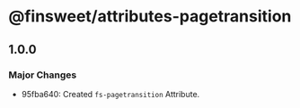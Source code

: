 # @finsweet/attributes-pagetransition

## 1.0.0

### Major Changes

- 95fba640: Created `fs-pagetransition` Attribute.

